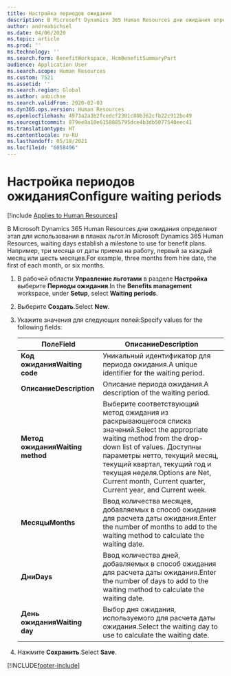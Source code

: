 ```yaml
---
title: Настройка периодов ожидания
description: В Microsoft Dynamics 365 Human Resources дни ожидания определяют этап для использования в планах льгот.
author: andreabichsel
ms.date: 04/06/2020
ms.topic: article
ms.prod: ''
ms.technology: ''
ms.search.form: BenefitWorkspace, HcmBenefitSummaryPart
audience: Application User
ms.search.scope: Human Resources
ms.custom: 7521
ms.assetid: ''
ms.search.region: Global
ms.author: anbichse
ms.search.validFrom: 2020-02-03
ms.dyn365.ops.version: Human Resources
ms.openlocfilehash: 4973a2a3b2fcedcf2301c80b362cfb22c912bc49
ms.sourcegitcommit: 879ee8a10e6158885795dce4b3db5077540eec41
ms.translationtype: HT
ms.contentlocale: ru-RU
ms.lasthandoff: 05/18/2021
ms.locfileid: "6058496"
---
```

# <a name="configure-waiting-periods"></a><span data-ttu-id="8f1d7-103">Настройка периодов ожидания</span><span class="sxs-lookup"><span data-stu-id="8f1d7-103">Configure waiting periods</span></span>

[!include [Applies to Human Resources](../includes/applies-to-hr.md)]

<span data-ttu-id="8f1d7-104">В Microsoft Dynamics 365 Human Resources дни ожидания определяют этап для использования в планах льгот.</span><span class="sxs-lookup"><span data-stu-id="8f1d7-104">In Microsoft Dynamics 365 Human Resources, waiting days establish a milestone to use for benefit plans.</span></span> <span data-ttu-id="8f1d7-105">Например, три месяца от даты приема на работу, первый за каждый месяц или шесть месяцев.</span><span class="sxs-lookup"><span data-stu-id="8f1d7-105">For example, three months from hire date, the first of each month, or six months.</span></span>   

1. <span data-ttu-id="8f1d7-106">В рабочей области **Управление льготами** в разделе **Настройка** выберите **Периоды ожидания**.</span><span class="sxs-lookup"><span data-stu-id="8f1d7-106">In the **Benefits management** workspace, under **Setup**, select **Waiting periods**.</span></span>

2. <span data-ttu-id="8f1d7-107">Выберите **Создать**.</span><span class="sxs-lookup"><span data-stu-id="8f1d7-107">Select **New**.</span></span>

3. <span data-ttu-id="8f1d7-108">Укажите значения для следующих полей:</span><span class="sxs-lookup"><span data-stu-id="8f1d7-108">Specify values for the following fields:</span></span>

   | <span data-ttu-id="8f1d7-109">Поле</span><span class="sxs-lookup"><span data-stu-id="8f1d7-109">Field</span></span> | <span data-ttu-id="8f1d7-110">Описание</span><span class="sxs-lookup"><span data-stu-id="8f1d7-110">Description</span></span> |
   | --- | --- |
   | <span data-ttu-id="8f1d7-111">**Код ожидания**</span><span class="sxs-lookup"><span data-stu-id="8f1d7-111">**Waiting code**</span></span> | <span data-ttu-id="8f1d7-112">Уникальный идентификатор для периода ожидания.</span><span class="sxs-lookup"><span data-stu-id="8f1d7-112">A unique identifier for the waiting period.</span></span> |
   | <span data-ttu-id="8f1d7-113">**Описание**</span><span class="sxs-lookup"><span data-stu-id="8f1d7-113">**Description**</span></span> | <span data-ttu-id="8f1d7-114">Описание периода ожидания.</span><span class="sxs-lookup"><span data-stu-id="8f1d7-114">A description of the waiting period.</span></span> |
   | <span data-ttu-id="8f1d7-115">**Метод ожидания**</span><span class="sxs-lookup"><span data-stu-id="8f1d7-115">**Waiting method**</span></span> | <span data-ttu-id="8f1d7-116">Выберите соответствующий метод ожидания из раскрывающегося списка значений.</span><span class="sxs-lookup"><span data-stu-id="8f1d7-116">Select the appropriate waiting method from the drop-down list of values.</span></span> <span data-ttu-id="8f1d7-117">Доступны параметры нетто, текущий месяц, текущий квартал, текущий год и текущая неделя.</span><span class="sxs-lookup"><span data-stu-id="8f1d7-117">Options are Net, Current month, Current quarter, Current year, and Current week.</span></span> |
   | <span data-ttu-id="8f1d7-118">**Месяцы**</span><span class="sxs-lookup"><span data-stu-id="8f1d7-118">**Months**</span></span> | <span data-ttu-id="8f1d7-119">Ввод количества месяцев, добавляемых в способ ожидания для расчета даты ожидания.</span><span class="sxs-lookup"><span data-stu-id="8f1d7-119">Enter the number of months to add to the waiting method to calculate the waiting date.</span></span> |
   | <span data-ttu-id="8f1d7-120">**Дни**</span><span class="sxs-lookup"><span data-stu-id="8f1d7-120">**Days**</span></span> | <span data-ttu-id="8f1d7-121">Ввод количества дней, добавляемых в способ ожидания для расчета даты ожидания.</span><span class="sxs-lookup"><span data-stu-id="8f1d7-121">Enter the number of days to add to the waiting method to calculate the waiting date.</span></span> |
   | <span data-ttu-id="8f1d7-122">**День ожидания**</span><span class="sxs-lookup"><span data-stu-id="8f1d7-122">**Waiting day**</span></span> | <span data-ttu-id="8f1d7-123">Выбор дня ожидания, используемого для расчета даты ожидания.</span><span class="sxs-lookup"><span data-stu-id="8f1d7-123">Select the waiting day to use to calculate the waiting date.</span></span> |

4. <span data-ttu-id="8f1d7-124">Нажмите **Сохранить**.</span><span class="sxs-lookup"><span data-stu-id="8f1d7-124">Select **Save**.</span></span>


[!INCLUDE[footer-include](../includes/footer-banner.md)]